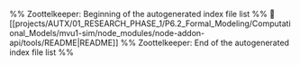 %% Zoottelkeeper: Beginning of the autogenerated index file list  %%
📄 [[projects/AUTX/01_RESEARCH_PHASE_1/P6.2_Formal_Modeling/Computational_Models/mvu1-sim/node_modules/node-addon-api/tools/README|README]]
%% Zoottelkeeper: End of the autogenerated index file list  %%
